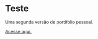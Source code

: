 # Teste
Uma segunda versão de portifólio pessoal. <br>

<a href="https://pablopbs.github.io/Teste/">Acesse aqui.</a>
